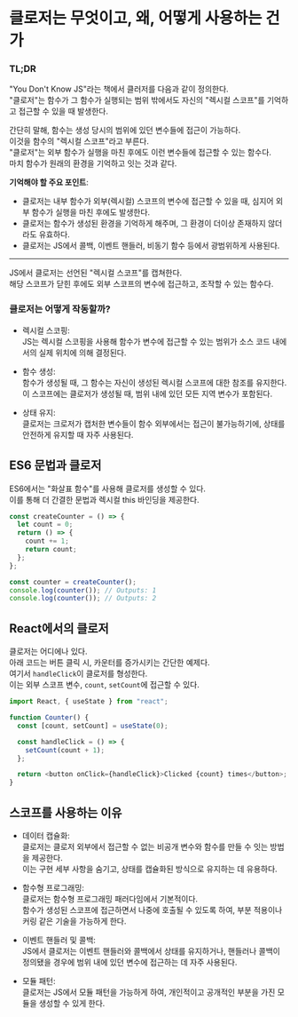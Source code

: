 # 클로저는 무엇이고, 왜, 어떻게 사용하는 건가

### TL;DR

"You Don't Know JS"라는 책에서 클러저를 다음과 같이 정의한다. <br />
"클로저"는 함수가 그 함수가 실행되는 범위 밖에서도 자신의 "렉시컬 스코프"를 기억하고 접근할 수 있을 때 발생한다.

간단히 말해, 함수는 생성 당시의 범위에 있던 변수들에 접근이 가능하다. <br />
이것을 함수의 "렉시컬 스코프"라고 부른다. <br />
"클로저"는 외부 함수가 실행을 마친 후에도 이런 변수들에 접근할 수 있는 함수다. <br />
마치 함수가 원래의 환경을 기억하고 잇는 것과 같다.

**기억해야 할 주요 포인트**: <br />

- 클로저는 내부 함수가 외부(렉시컬) 스코프의 변수에 접근할 수 있을 때, 심지어 외부 함수가 실행을 마친 후에도 발생한다. <br />
- 클로저는 함수가 생성된 환경을 기억하게 해주며, 그 환경이 더이상 존재하지 않더라도 유효하다. <br />
- 클로저는 JS에서 콜백, 이벤트 핸들러, 비동기 함수 등에서 광범위하게 사용된다.

---

JS에서 클로저는 선언된 "렉시컬 스코프"를 캡쳐한다. <br />
해당 스코프가 닫힌 후에도 외부 스코프의 변수에 접근하고, 조작할 수 있는 함수다.

### 클로저는 어떻게 작동할까?

- 렉시컬 스코핑: <br />
  JS는 렉시컬 스코핑을 사용해 함수가 변수에 접근할 수 있는 범위가 소스 코드 내에서의 실제 위치에 의해 결정된다.

- 함수 생성: <br />
  함수가 생성될 때, 그 함수는 자신이 생성된 렉시컬 스코프에 대한 참조를 유지한다. <br />
  이 스코프에는 클로저가 생성될 때, 범위 내에 있던 모든 지역 변수가 포함된다.

- 상태 유지: <br />
  클로저는 크로저가 캡처한 변수들이 함수 외부에서는 접근이 불가능하기에, 상태를 안전하게 유지할 때 자주 사용된다.

## ES6 문법과 클로저

ES6에서는 "화살표 함수"를 사용해 클로저를 생성할 수 있다. <br />
이를 통해 더 간결한 문법과 렉시컬 this 바인딩을 제공한다.

```javascript
const createCounter = () => {
  let count = 0;
  return () => {
    count += 1;
    return count;
  };
};

const counter = createCounter();
console.log(counter()); // Outputs: 1
console.log(counter()); // Outputs: 2
```

## React에서의 클로저

클로저는 어디에나 있다. <br />
아래 코드는 버튼 클릭 시, 카운터를 증가시키는 간단한 예제다. <br />
여기서 `handleClick`이 클로저를 형성한다. <br />
이는 외부 스코프 변수, `count`, `setCount`에 접근할 수 있다.

```javascript
import React, { useState } from "react";

function Counter() {
  const [count, setCount] = useState(0);

  const handleClick = () => {
    setCount(count + 1);
  };

  return <button onClick={handleClick}>Clicked {count} times</button>;
}
```

## 스코프를 사용하는 이유

- 데이터 캡슐화: <br />
  클로저는 클로저 외부에서 접근할 수 없는 비공개 변수와 함수를 만들 수 잇는 방법을 제공한다. <br />
  이는 구현 세부 사항을 숨기고, 상태를 캡슐화된 방식으로 유지하는 데 유용하다.

- 함수형 프로그래밍: <br />
  클로저는 함수형 프로그래밍 패러다임에서 기본적이다. <br />
  함수가 생성된 스코프에 접근하면서 나중에 호출될 수 있도록 하여, 부분 적용이나 커링 같은 기술을 가능하게 한다.

- 이벤트 핸들러 및 콜백: <br />
  JS에서 클로저는 이벤트 핸들러와 콜백에서 상태를 유지하거나, 핸들러나 콜백이 정의됐을 경우에 범위 내에 있던 변수에 접근하는 데 자주 사용된다.

- 모듈 패턴: <br />
  클로저는 JS에서 모듈 패턴을 가능하게 하여, 개인적이고 공개적인 부분을 가진 모듈을 생성할 수 있게 한다.
